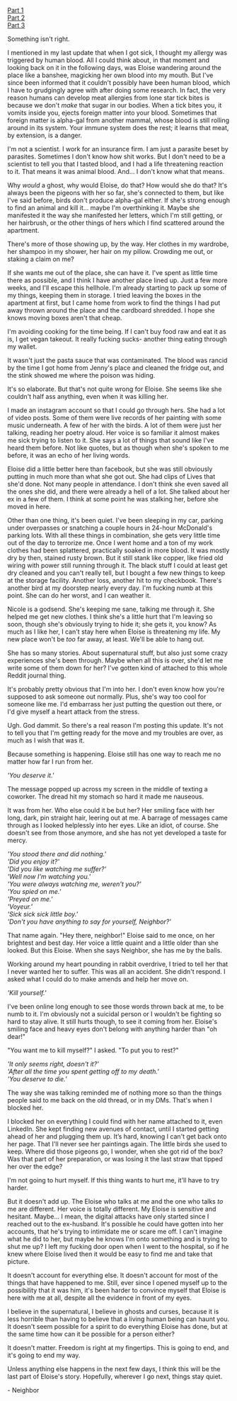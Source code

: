 [Part 1](https://www.reddit.com/r/nosleep/comments/w6jeo6/i_was_a_bad_neighbor/)  
[Part 2](https://www.reddit.com/r/nosleep/comments/wd20yd/i_was_a_bad_neighbor_part_2/)  
[Part 3](https://www.reddit.com/r/nosleep/comments/wmx58y/i_was_a_bad_neighbor_part_3/)  


Something isn't right.

I mentioned in my last update that when I got sick, I thought my allergy was triggered by human blood. All I could think about, in that moment and looking back on it in the following days, was Eloise wandering around the place like a banshee, magicking her own blood into my mouth. But I've since been informed that it couldn't possibly have been human blood, which I have to grudgingly agree with after doing some research. In fact, the very reason humans can develop meat allergies from lone star tick bites is because we don't *make* that sugar in our bodies. When a tick bites you, it vomits inside you, ejects foreign matter into your blood. Sometimes that foreign matter is alpha-gal from another mammal, whose blood is still rolling around in its system. Your immune system does the rest; it learns that meat, by extension, is a danger.

I'm not a scientist. I work for an insurance firm. I am just a parasite beset by parasites. Sometimes I don't know how shit works. But I don't need to be a scientist to tell you that I tasted blood, and I had a life threatening reaction to it. That means it was animal blood. And… I don't know what that means.

Why *would* a ghost, why would Eloise, do that? How would she do that? It's always been the pigeons with her so far, she's connected to them, but like I've said before, birds don't produce alpha-gal either. If she's strong enough to find an animal and kill it… maybe I'm overthinking it. Maybe she manifested it the way she manifested her letters, which I'm still getting, or her hairbrush, or the other things of hers which I find scattered around the apartment.

There's more of those showing up, by the way. Her clothes in my wardrobe, her shampoo in my shower, her hair on my pillow. Crowding me out, or staking a claim on me?

If she wants me out of the place, she can have it. I've spent as little time there as possible, and I think I have another place lined up. Just a few more weeks, and I'll escape this hellhole. I'm already starting to pack up some of my things, keeping them in storage. I tried leaving the boxes in the apartment at first, but I came home from work to find the things I had put away thrown around the place and the cardboard shredded. I hope she knows moving boxes aren't that cheap.

I'm avoiding cooking for the time being. If I can't buy food raw and eat it as is, I get vegan takeout. It really fucking sucks- another thing eating through my wallet.

It wasn't just the pasta sauce that was contaminated. The blood was rancid by the time I got home from Jenny's place and cleaned the fridge out, and the stink showed me where the poison was hiding.

It's so elaborate. But that's not quite wrong for Eloise. She seems like she couldn't half ass anything, even when it was killing her.

I made an instagram account so that I could go through hers. She had a lot of video posts. Some of them were live records of her painting with some music underneath. A few of her with the birds. A lot of them were just her talking, reading her poetry aloud. Her voice is so familiar it almost makes me sick trying to listen to it. She says a lot of things that sound like I've heard them before. Not like quotes, but as though when she's spoken to me before, it was an echo of her living words.

Eloise did a little better here than facebook, but she was still obviously putting in much more than what she got out. She had clips of Lives that she'd done. Not many people in attendance. I don't think she even saved all the ones she did, and there were already a hell of a lot. She talked about her ex in a few of them. I think at some point he was stalking her, before she moved in here.

Other than one thing, it's been quiet. I've been sleeping in my car, parking under overpasses or snatching a couple hours in 24-hour McDonald's parking lots. With all these things in combination, she gets very little time out of the day to terrorize me. Once I went home and a ton of my work clothes had been splattered, practically soaked in more blood. It was mostly dry by then, stained rusty brown. But it still stank like copper, like fried old wiring with power still running through it. The black stuff I could at least get dry cleaned and you can't really tell, but I bought a few new things to keep at the storage facility. Another loss, another hit to my checkbook. There's another bird at my doorstep nearly every day. I'm fucking numb at this point. She can do her worst, and I can weather it.

Nicole is a godsend. She's keeping me sane, talking me through it. She helped me get new clothes. I think she's a little hurt that I'm leaving so soon, though she's obviously trying to hide it; she gets it, you know? As much as I like her, I can't stay here when Eloise is threatening my life. My new place won't be *too* far away, at least. We'll be able to hang out.

She has so many stories. About supernatural stuff, but also just some crazy experiences she's been through. Maybe when all this is over, she'd let me write some of them down for her? I've gotten kind of attached to this whole Reddit journal thing.

It's probably pretty obvious that I'm into her. I don't even know how you're supposed to ask someone out normally. Plus, she's way too cool for someone like me. I'd embarrass her just putting the question out there, or I'd give myself a heart attack from the stress.

Ugh. God dammit. So there's a real reason I'm posting this update. It's not to tell you that I'm getting ready for the move and my troubles are over, as much as I wish that was it.

Because something is happening. Eloise still has one way to reach me no matter how far I run from her.

*'You deserve it.'*

The message popped up across my screen in the middle of texting a coworker. The dread hit my stomach so hard it made me nauseous.

It was from her. Who else could it be but her? Her smiling face with her long, dark, pin straight hair, leering out at me. A barrage of messages came through as I looked helplessly into her eyes. Like an idiot, of course. She doesn't see from those anymore, and she has not yet developed a taste for mercy.

*'You stood there and did nothing.'*  
*'Did you enjoy it?'*  
*'Did you like watching me suffer?'*  
*'Well now I'm watching you.'*  
*'You were always watching me, weren't you?'*  
*'You spied on me.'*  
*'Preyed on me.'*  
*'Voyeur.'*  
*'Sick sick sick little boy.'*  
*'Don't you have anything to say for yourself, Neighbor?'*

That name again. "Hey there, neighbor!" Eloise said to me once, on her brightest and best day. Her voice a little quaint and a little older than she looked. But this Eloise. When she says Neighbor, she has me by the balls.

Working around my heart pounding in rabbit overdrive, I tried to tell her that I never wanted her to suffer. This was all an accident. She didn't respond. I asked what I could do to make amends and help her move on.

*'Kill yourself.'*

I've been online long enough to see those words thrown back at me, to be numb to it. I'm obviously not a suicidal person or I wouldn't be fighting so hard to stay alive. It still hurts though, to see it coming from her. Eloise's smiling face and heavy eyes don't belong with anything harder than "oh dear!"

"You want me to kill myself?" I asked. "To put you to rest?"

*'It only seems right, doesn't it?'*  
*'After all the time you spent getting off to my death.'*  
*'You deserve to die.'*

The way she was talking reminded me of nothing more so than the things people said to me back on the old thread, or in my DMs. That's when I blocked her.

I blocked her on everything I could find with her name attached to it, even LinkedIn. She kept finding new avenues of contact, until I started getting ahead of her and plugging them up. It’s hard, knowing I can't get back onto her page. That I'll never see her paintings again. The little birds she used to keep. Where did those pigeons go, I wonder, when she got rid of the box? Was that part of her preparation, or was losing it the last straw that tipped her over the edge?

I'm not going to hurt myself. If this thing wants to hurt me, it'll have to try harder.

But it doesn't add up. The Eloise who talks at me and the one who talks *to* me are different. Her voice is totally different. My Eloise is sensitive and hesitant. Maybe… I mean, the digital attacks have only started since I reached out to the ex-husband. It's possible he could have gotten into her accounts, that he's trying to intimidate me or scare me off. I can't imagine what he did to her, but maybe he knows I'm onto something and is trying to shut me up? I left my fucking door open when I went to the hospital, so if he knew where Eloise lived then it would be easy to find me and take that picture.

It doesn't account for everything else. It doesn't account for most of the things that have happened to me. Still, ever since I opened myself up to the possibility that it was him, it's been harder to convince myself that Eloise is here with me at all, despite all the evidence in front of my eyes.

I believe in the supernatural, I believe in ghosts and curses, because it is less horrible than having to believe that a living human being can haunt you. It doesn't seem possible for a spirit to do everything Eloise has done, but at the same time how can it be possible for a person either?

It doesn't matter. Freedom is right at my fingertips. This is going to end, and it's going to end my way.

Unless anything else happens in the next few days, I think this will be the last part of Eloise's story. Hopefully, wherever I go next, things stay quiet.

\- Neighbor